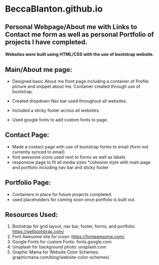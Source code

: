 # BeccaBlanton.github.io

## Personal Webpage/About me with Links to Contact me form as well as personal Portfolio of projects I have completed.


#### Websites were built using HTML/CSS with the use of bootstrap website.


## Main/About me page:

* Designed basic About me front page including a container of Profile picture and snippet about me. Container created through use of bootstrap.
* Created dropdown Nav bar used throughout all websites.
* Included a sticky footer across all websites.

 * Used google fonts to add custom fonts to page.

## Contact Page:
* Made a contact page with use of bootstrap forms to email (form not currently synced to email)
* font awesome icons used next to forms as well as labels
* responsive page to fit all media sizes
*cohesive style with main page and portfolio including nav bar and sticky footer

## Portfolio Page:
* Containers in place for future projects completed.
* used placeholders for coming soon once portfolio is built out.


## Resources Used:
1. Bootstrap for grid layout, nav bar, footer, forms, and portfolio: https://getbootstrap.com/
1. Font Awesome site for icosn: https://fontawesome.com/
1. Google Fonts for custom Fonts: fonts.google.com
1. Unsplash for background photo: unsplash.com
1. Graphic Mama for Website Color Schemes: graphicmana.com/blog/website-color-schemes/
